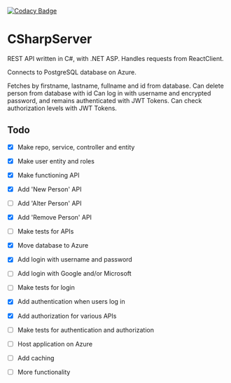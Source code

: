 [![Codacy Badge](https://app.codacy.com/project/badge/Grade/6062a5a6560c4229ba25061d495231b6)](https://app.codacy.com/gh/eskil4152/CSharpServer/dashboard?utm_source=gh&utm_medium=referral&utm_content=&utm_campaign=Badge_grade)

# CSharpServer

REST API written in C#, with .NET ASP. Handles requests from ReactClient.

Connects to PostgreSQL database on Azure.

Fetches by firstname, lastname, fullname and id from database.
Can delete person from database with id
Can log in with username and encrypted password, and remains authenticated with JWT Tokens.
Can check authorization levels with JWT Tokens.

## Todo
- [x] Make repo, service, controller and entity
- [x] Make user entity and roles
      
- [x] Make functioning API
- [x] Add 'New Person' API
- [ ] Add 'Alter Person' API
- [x] Add 'Remove Person' API
- [ ] Make tests for APIs

- [x] Move database to Azure

- [x] Add login with username and password
- [ ] Add login with Google and/or Microsoft
- [ ] Make tests for login

- [x] Add authentication when users log in
- [x] Add authorization for various APIs
- [ ] Make tests for authentication and authorization

- [ ] Host application on Azure

- [ ] Add caching

- [ ] More functionality
